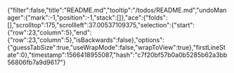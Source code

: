 {"filter":false,"title":"README.md","tooltip":"/todos/README.md","undoManager":{"mark":-1,"position":-1,"stack":[]},"ace":{"folds":[],"scrolltop":175,"scrollleft":37.00537109375,"selection":{"start":{"row":23,"column":5},"end":{"row":23,"column":5},"isBackwards":false},"options":{"guessTabSize":true,"useWrapMode":false,"wrapToView":true},"firstLineState":0},"timestamp":1566418955087,"hash":"c7f20bf57b0a0b5285b62a3bb56806fb7a9d9617"}